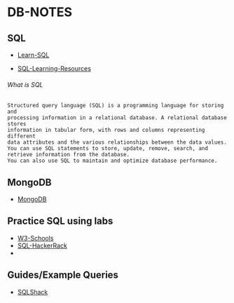 # DB-NOTES


## SQL 

- [Learn-SQL](sql/learn-sql.md)

- [SQL-Learning-Resources](sql/learning-resources.md)

###### What is SQL 

```
Structured query language (SQL) is a programming language for storing and 
processing information in a relational database. A relational database stores 
information in tabular form, with rows and columns representing different 
data attributes and the various relationships between the data values. 
You can use SQL statements to store, update, remove, search, and retrieve information from the database. 
You can also use SQL to maintain and optimize database performance.
```

## MongoDB

- [MongoDB](mongodb/learn-mongodb.md)


## Practice SQL using labs
- [W3-Schools](https://www.w3schools.com/sql/sql_exercises.asp)
- [SQL-HackerRack](https://www.hackerrank.com/domains/sql)
- 


## Guides/Example Queries

- [SQLShack](https://www.sqlshack.com/learn-sql-sql-query-practice/)